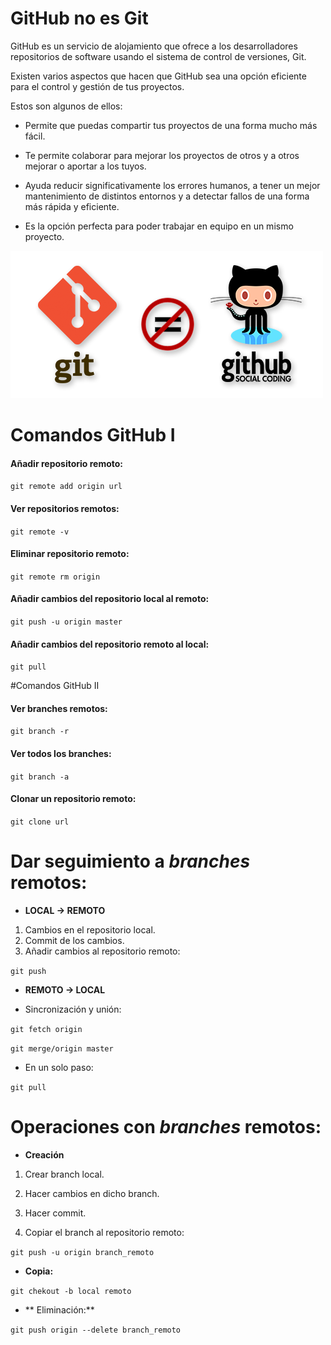 # GitHub no es Git

GitHub es un servicio de alojamiento que ofrece a los desarrolladores repositorios de software usando el sistema de control de versiones, Git.

Existen varios aspectos que hacen que GitHub sea una opción eficiente para el control y gestión de tus proyectos.

Estos son algunos de ellos:

* Permite que puedas compartir tus proyectos de una forma mucho más fácil.

* Te permite colaborar para mejorar los proyectos de otros y a otros mejorar o aportar a los tuyos.

* Ayuda reducir significativamente los errores humanos, a tener un mejor mantenimiento de distintos entornos y a detectar fallos de una forma más rápida y eficiente.

* Es la opción perfecta para poder trabajar en equipo en un mismo proyecto.

![Github](imagen/Github.png)

# Comandos GitHub I

#### Añadir repositorio remoto:

`git remote add origin url`

#### Ver repositorios remotos:

`git remote -v`

#### Eliminar repositorio remoto:

`git remote rm origin`

#### Añadir cambios del repositorio local al remoto:

`git push -u origin master`

#### Añadir cambios del repositorio remoto al local:

`git pull`


#Comandos GitHub II

#### Ver branches remotos:

`git branch -r`

#### Ver todos los branches:

`git branch -a`

#### Clonar un repositorio remoto:

`git clone url`


# Dar seguimiento a *branches* remotos:

* **LOCAL -> REMOTO**

 1. Cambios en el repositorio local.
 2. Commit de los cambios.
 3. Añadir cambios al repositorio remoto:

 `git push`

* **REMOTO -> LOCAL**

 * Sincronización y unión:

 `git fetch origin`

 `git merge/origin master`

 * En un solo paso:

 `git pull`


# Operaciones con *branches* remotos:

* **Creación**

 1. Crear branch local.

 2. Hacer cambios en dicho branch.
 3. Hacer commit.
 4. Copiar el branch al repositorio remoto:

 `git push -u origin branch_remoto`

* **Copia:**

 `git chekout -b local remoto`

* ** Eliminación:**

 `git push origin --delete branch_remoto`

